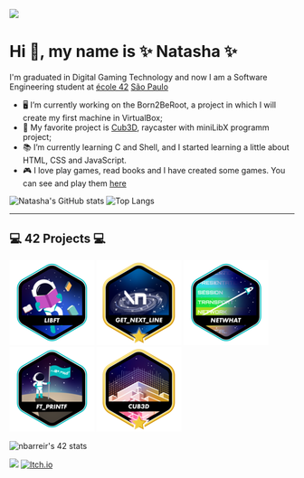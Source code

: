 ![](./cyperpunk.gif)
# Hi 👋, my name is ✨ Natasha ✨

I'm graduated in Digital Gaming Technology and now I am a Software Engineering student at [école 42](https://www.42.fr) [São Paulo](https://www.42sp.org.br)
- 🖥 I’m currently working on the Born2BeRoot, a project in which I will create my first machine in VirtualBox;
- 💖 My favorite project is [Cub3D](https://github.com/natflausino/cub3D), raycaster with miniLibX programm project;
- 📚 I’m currently learning C and Shell, and I started learning a little about HTML, CSS and JavaScript.
- 🎮 I love play games, read books and I have created some games. You can see and play them [here](https://natflausino.itch.io)

![Natasha's GitHub stats](https://github-readme-stats.vercel.app/api?username=natflausino&theme=midnight-purple&show_icons=true)
![Top Langs](https://github-readme-stats.vercel.app/api/top-langs/?username=natflausino&layout=compact&theme=midnight-purple)

---
## 💻 42 Projects 💻
![](./icons/libfte.png)
![](./icons/get_next_linem.png)
![](./icons/netwhate.png)
![](./icons/ft_printfe.png)
![](./icons/cub3dm.png)

![nbarreir's 42 stats](https://badge42.herokuapp.com/api/stats/nbarreir?privacyEmail=true&privacyName=true&darkmode=true&cursus=42cursus)


[<img src="https://img.shields.io/badge/linkedin-%230077B5.svg?&style=for-the-badge&logo=linkedin&logoColor=white" />](https://https://www.linkedin.com/in/natasha-flausino-07897a147/)
[<img alt="Itch.io" src="https://img.shields.io/badge/Itch-%23FF0B34.svg?style=for-the-badge&logo=Itch.io&logoColor=white"/>](https://natflausino.itch.io)
<!--
**natflausino/natflausino** is a ✨ _special_ ✨ repository because its `README.md` (this file) appears on your GitHub profile.

Here are some ideas to get you started:

- 🔭 I’m currently working on ...
- 🌱 I’m currently learning ...
- 👯 I’m looking to collaborate on ...
- 🤔 I’m looking for help with ...
- 💬 Ask me about ...
- 📫 How to reach me: ...
- 😄 Pronouns: ...
- ⚡ Fun fact: ...
-->
